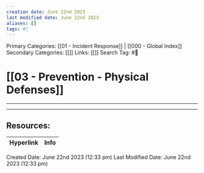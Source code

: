 ```yaml
---
creation date: June 22nd 2023
last modified date: June 22nd 2023
aliases: []
tags: #📖
---
```


Primary Categories: [[01 - Incident Response]] | [[000 - Global Index]]  
Secondary Categories: [[]] 
Links: [[]] 
Search Tag: #📖  

# [[03 - Prevention - Physical Defenses]]  
---




___

## Resources:

| Hyperlink | Info |
| --------- | ---- |


Created Date: June 22nd 2023 (12:33 pm) 
Last Modified Date: June 22nd 2023 (12:33 pm)
